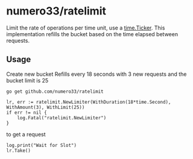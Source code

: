 # numero33/ratelimit

Limit the rate of operations per time unit, use a [time.Ticker](https://golang.org/pkg/time/#NewTicker). This implementation refills the bucket based on the time elapsed between requests.

## Usage
Create new bucket
Refills every 18 seconds with 3 new requests and the bucket limit is 25

```shell
go get github.com/numero33/ratelimit
```

```golang
lr, err := ratelimit.NewLimiter(WithDuration(18*time.Second), WithAmount(3), WithLimit(25))
if err != nil {
    log.Fatal("ratelimit.NewLimiter")
}
```

to get a request

```golang
log.print("Wait for Slot")
lr.Take()
```

